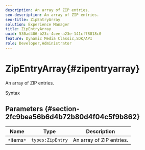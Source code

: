 ```yaml
---
description: An array of ZIP entries.
seo-description: An array of ZIP entries.
seo-title: ZipEntryArray
solution: Experience Manager
title: ZipEntryArray
uuid: 530ad406-b23c-4cee-a23e-141cf78818c0
feature: Dynamic Media Classic,SDK/API
role: Developer,Administrator
---
```


# ZipEntryArray{#zipentryarray}

An array of ZIP entries.

 Syntax 

## Parameters {#section-2fc9bea56b6d4b72b80d4f04c5f9b862}

|  Name  | Type  | Description  |
|---|---|---|
|  `*`items`*`  | `types:ZipEntry`  | An array of ZIP entries.  |

